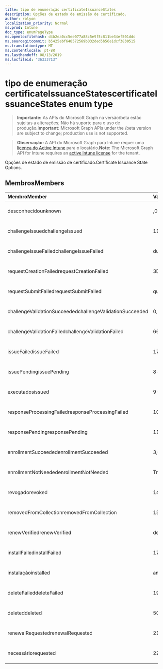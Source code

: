 ```yaml
---
title: tipo de enumeração certificateIssuanceStates
description: Opções de estado de emissão de certificado.
author: rolyon
localization_priority: Normal
ms.prod: Intune
doc_type: enumPageType
ms.openlocfilehash: d4b2ea0cc5ee077a88c5e9f5c811be34ef501ddc
ms.sourcegitcommit: b5425ebf648572569b032ded5b56e1dcf3830515
ms.translationtype: MT
ms.contentlocale: pt-BR
ms.lasthandoff: 08/13/2019
ms.locfileid: "36333713"
---
```

# <a name="certificateissuancestates-enum-type"></a><span data-ttu-id="6e569-103">tipo de enumeração certificateIssuanceStates</span><span class="sxs-lookup"><span data-stu-id="6e569-103">certificateIssuanceStates enum type</span></span>

> <span data-ttu-id="6e569-104">**Importante:** As APIs do Microsoft Graph na versão/beta estão sujeitas a alterações; Não há suporte para o uso de produção.</span><span class="sxs-lookup"><span data-stu-id="6e569-104">**Important:** Microsoft Graph APIs under the /beta version are subject to change; production use is not supported.</span></span>

> <span data-ttu-id="6e569-105">**Observação:** A API do Microsoft Graph para Intune requer uma [licença do Active Intune](https://go.microsoft.com/fwlink/?linkid=839381) para o locatário.</span><span class="sxs-lookup"><span data-stu-id="6e569-105">**Note:** The Microsoft Graph API for Intune requires an [active Intune license](https://go.microsoft.com/fwlink/?linkid=839381) for the tenant.</span></span>

<span data-ttu-id="6e569-106">Opções de estado de emissão de certificado.</span><span class="sxs-lookup"><span data-stu-id="6e569-106">Certificate Issuance State Options.</span></span>

## <a name="members"></a><span data-ttu-id="6e569-107">Membros</span><span class="sxs-lookup"><span data-stu-id="6e569-107">Members</span></span>
|<span data-ttu-id="6e569-108">Membro</span><span class="sxs-lookup"><span data-stu-id="6e569-108">Member</span></span>|<span data-ttu-id="6e569-109">Valor</span><span class="sxs-lookup"><span data-stu-id="6e569-109">Value</span></span>|<span data-ttu-id="6e569-110">Descrição</span><span class="sxs-lookup"><span data-stu-id="6e569-110">Description</span></span>|
|:---|:---|:---|
|<span data-ttu-id="6e569-111">desconhecido</span><span class="sxs-lookup"><span data-stu-id="6e569-111">unknown</span></span>|<span data-ttu-id="6e569-112">,0</span><span class="sxs-lookup"><span data-stu-id="6e569-112">0</span></span>|<span data-ttu-id="6e569-113">Ainda não documentado</span><span class="sxs-lookup"><span data-stu-id="6e569-113">Not yet documented</span></span>|
|<span data-ttu-id="6e569-114">challengeIssued</span><span class="sxs-lookup"><span data-stu-id="6e569-114">challengeIssued</span></span>|<span data-ttu-id="6e569-115">1</span><span class="sxs-lookup"><span data-stu-id="6e569-115">1</span></span>|<span data-ttu-id="6e569-116">Ainda não documentado</span><span class="sxs-lookup"><span data-stu-id="6e569-116">Not yet documented</span></span>|
|<span data-ttu-id="6e569-117">challengeIssueFailed</span><span class="sxs-lookup"><span data-stu-id="6e569-117">challengeIssueFailed</span></span>|<span data-ttu-id="6e569-118">duas</span><span class="sxs-lookup"><span data-stu-id="6e569-118">2</span></span>|<span data-ttu-id="6e569-119">Ainda não documentado</span><span class="sxs-lookup"><span data-stu-id="6e569-119">Not yet documented</span></span>|
|<span data-ttu-id="6e569-120">requestCreationFailed</span><span class="sxs-lookup"><span data-stu-id="6e569-120">requestCreationFailed</span></span>|<span data-ttu-id="6e569-121">3D</span><span class="sxs-lookup"><span data-stu-id="6e569-121">3</span></span>|<span data-ttu-id="6e569-122">Ainda não documentado</span><span class="sxs-lookup"><span data-stu-id="6e569-122">Not yet documented</span></span>|
|<span data-ttu-id="6e569-123">requestSubmitFailed</span><span class="sxs-lookup"><span data-stu-id="6e569-123">requestSubmitFailed</span></span>|<span data-ttu-id="6e569-124">quatro</span><span class="sxs-lookup"><span data-stu-id="6e569-124">4</span></span>|<span data-ttu-id="6e569-125">Ainda não documentado</span><span class="sxs-lookup"><span data-stu-id="6e569-125">Not yet documented</span></span>|
|<span data-ttu-id="6e569-126">challengeValidationSucceeded</span><span class="sxs-lookup"><span data-stu-id="6e569-126">challengeValidationSucceeded</span></span>|<span data-ttu-id="6e569-127">0,5</span><span class="sxs-lookup"><span data-stu-id="6e569-127">5</span></span>|<span data-ttu-id="6e569-128">Ainda não documentado</span><span class="sxs-lookup"><span data-stu-id="6e569-128">Not yet documented</span></span>|
|<span data-ttu-id="6e569-129">challengeValidationFailed</span><span class="sxs-lookup"><span data-stu-id="6e569-129">challengeValidationFailed</span></span>|<span data-ttu-id="6e569-130">6</span><span class="sxs-lookup"><span data-stu-id="6e569-130">6</span></span>|<span data-ttu-id="6e569-131">Ainda não documentado</span><span class="sxs-lookup"><span data-stu-id="6e569-131">Not yet documented</span></span>|
|<span data-ttu-id="6e569-132">issueFailed</span><span class="sxs-lookup"><span data-stu-id="6e569-132">issueFailed</span></span>|<span data-ttu-id="6e569-133">178</span><span class="sxs-lookup"><span data-stu-id="6e569-133">7</span></span>|<span data-ttu-id="6e569-134">Ainda não documentado</span><span class="sxs-lookup"><span data-stu-id="6e569-134">Not yet documented</span></span>|
|<span data-ttu-id="6e569-135">issuePending</span><span class="sxs-lookup"><span data-stu-id="6e569-135">issuePending</span></span>|<span data-ttu-id="6e569-136">8 </span><span class="sxs-lookup"><span data-stu-id="6e569-136">8</span></span>|<span data-ttu-id="6e569-137">Ainda não documentado</span><span class="sxs-lookup"><span data-stu-id="6e569-137">Not yet documented</span></span>|
|<span data-ttu-id="6e569-138">executados</span><span class="sxs-lookup"><span data-stu-id="6e569-138">issued</span></span>|<span data-ttu-id="6e569-139">9 </span><span class="sxs-lookup"><span data-stu-id="6e569-139">9</span></span>|<span data-ttu-id="6e569-140">Ainda não documentado</span><span class="sxs-lookup"><span data-stu-id="6e569-140">Not yet documented</span></span>|
|<span data-ttu-id="6e569-141">responseProcessingFailed</span><span class="sxs-lookup"><span data-stu-id="6e569-141">responseProcessingFailed</span></span>|<span data-ttu-id="6e569-142">10 </span><span class="sxs-lookup"><span data-stu-id="6e569-142">10</span></span>|<span data-ttu-id="6e569-143">Ainda não documentado</span><span class="sxs-lookup"><span data-stu-id="6e569-143">Not yet documented</span></span>|
|<span data-ttu-id="6e569-144">responsePending</span><span class="sxs-lookup"><span data-stu-id="6e569-144">responsePending</span></span>|<span data-ttu-id="6e569-145">11</span><span class="sxs-lookup"><span data-stu-id="6e569-145">11</span></span>|<span data-ttu-id="6e569-146">Ainda não documentado</span><span class="sxs-lookup"><span data-stu-id="6e569-146">Not yet documented</span></span>|
|<span data-ttu-id="6e569-147">enrollmentSucceeded</span><span class="sxs-lookup"><span data-stu-id="6e569-147">enrollmentSucceeded</span></span>|<span data-ttu-id="6e569-148">3,6</span><span class="sxs-lookup"><span data-stu-id="6e569-148">12</span></span>|<span data-ttu-id="6e569-149">Ainda não documentado</span><span class="sxs-lookup"><span data-stu-id="6e569-149">Not yet documented</span></span>|
|<span data-ttu-id="6e569-150">enrollmentNotNeeded</span><span class="sxs-lookup"><span data-stu-id="6e569-150">enrollmentNotNeeded</span></span>|<span data-ttu-id="6e569-151">Treze</span><span class="sxs-lookup"><span data-stu-id="6e569-151">13</span></span>|<span data-ttu-id="6e569-152">Ainda não documentado</span><span class="sxs-lookup"><span data-stu-id="6e569-152">Not yet documented</span></span>|
|<span data-ttu-id="6e569-153">revogado</span><span class="sxs-lookup"><span data-stu-id="6e569-153">revoked</span></span>|<span data-ttu-id="6e569-154">14</span><span class="sxs-lookup"><span data-stu-id="6e569-154">14</span></span>|<span data-ttu-id="6e569-155">Ainda não documentado</span><span class="sxs-lookup"><span data-stu-id="6e569-155">Not yet documented</span></span>|
|<span data-ttu-id="6e569-156">removedFromCollection</span><span class="sxs-lookup"><span data-stu-id="6e569-156">removedFromCollection</span></span>|<span data-ttu-id="6e569-157">15</span><span class="sxs-lookup"><span data-stu-id="6e569-157">15</span></span>|<span data-ttu-id="6e569-158">Ainda não documentado</span><span class="sxs-lookup"><span data-stu-id="6e569-158">Not yet documented</span></span>|
|<span data-ttu-id="6e569-159">renewVerified</span><span class="sxs-lookup"><span data-stu-id="6e569-159">renewVerified</span></span>|<span data-ttu-id="6e569-160">dezesseis</span><span class="sxs-lookup"><span data-stu-id="6e569-160">16</span></span>|<span data-ttu-id="6e569-161">Ainda não documentado</span><span class="sxs-lookup"><span data-stu-id="6e569-161">Not yet documented</span></span>|
|<span data-ttu-id="6e569-162">installFailed</span><span class="sxs-lookup"><span data-stu-id="6e569-162">installFailed</span></span>|<span data-ttu-id="6e569-163">17.07.06</span><span class="sxs-lookup"><span data-stu-id="6e569-163">17</span></span>|<span data-ttu-id="6e569-164">Ainda não documentado</span><span class="sxs-lookup"><span data-stu-id="6e569-164">Not yet documented</span></span>|
|<span data-ttu-id="6e569-165">instalação</span><span class="sxs-lookup"><span data-stu-id="6e569-165">installed</span></span>|<span data-ttu-id="6e569-166">anos</span><span class="sxs-lookup"><span data-stu-id="6e569-166">18</span></span>|<span data-ttu-id="6e569-167">Ainda não documentado</span><span class="sxs-lookup"><span data-stu-id="6e569-167">Not yet documented</span></span>|
|<span data-ttu-id="6e569-168">deleteFailed</span><span class="sxs-lookup"><span data-stu-id="6e569-168">deleteFailed</span></span>|<span data-ttu-id="6e569-169">19</span><span class="sxs-lookup"><span data-stu-id="6e569-169">19</span></span>|<span data-ttu-id="6e569-170">Ainda não documentado</span><span class="sxs-lookup"><span data-stu-id="6e569-170">Not yet documented</span></span>|
|<span data-ttu-id="6e569-171">deleted</span><span class="sxs-lookup"><span data-stu-id="6e569-171">deleted</span></span>|<span data-ttu-id="6e569-172">508</span><span class="sxs-lookup"><span data-stu-id="6e569-172">20</span></span>|<span data-ttu-id="6e569-173">Ainda não documentado</span><span class="sxs-lookup"><span data-stu-id="6e569-173">Not yet documented</span></span>|
|<span data-ttu-id="6e569-174">renewalRequested</span><span class="sxs-lookup"><span data-stu-id="6e569-174">renewalRequested</span></span>|<span data-ttu-id="6e569-175">21</span><span class="sxs-lookup"><span data-stu-id="6e569-175">21</span></span>|<span data-ttu-id="6e569-176">Ainda não documentado</span><span class="sxs-lookup"><span data-stu-id="6e569-176">Not yet documented</span></span>|
|<span data-ttu-id="6e569-177">necessário</span><span class="sxs-lookup"><span data-stu-id="6e569-177">requested</span></span>|<span data-ttu-id="6e569-178">22</span><span class="sxs-lookup"><span data-stu-id="6e569-178">22</span></span>|<span data-ttu-id="6e569-179">Ainda não documentado</span><span class="sxs-lookup"><span data-stu-id="6e569-179">Not yet documented</span></span>|



